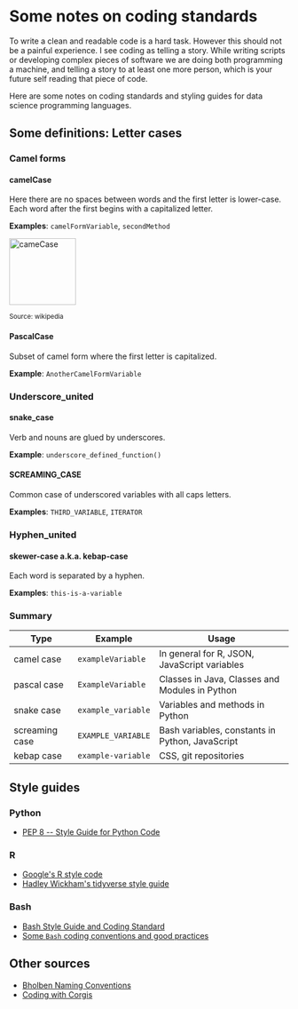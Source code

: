 # Some notes on coding standards

To write a clean and readable code is a hard task. However this should not be 
a painful experience. I see coding as telling a story. While writing scripts or 
developing complex pieces of software we are doing both programming a 
machine, and telling a story to at least one more person, which is your future self reading that piece of code.     

Here are some notes on coding standards and styling guides for data science programming languages. 

## Some definitions: Letter cases

### Camel forms
#### camelCase  

Here there are no spaces between words and the first letter is lower-case.
Each word after the first begins with a capitalized letter.

**Examples**: `camelFormVariable`, `secondMethod`

<img src="https://upload.wikimedia.org/wikipedia/commons/c/c8/CamelCase_new.svg"  width="120" height="120" title="cameCase" alt ="cameCase">

<small>Source: wikipedia</small>

#### PascalCase

Subset of camel form where the first letter is capitalized. 

**Example**: `AnotherCamelFormVariable`

### Underscore_united
#### snake_case 
Verb and nouns are glued by underscores. 

**Example**: `underscore_defined_function()`

#### SCREAMING_CASE
Common case of underscored variables with all caps letters. 

**Examples**: `THIRD_VARIABLE`, `ITERATOR` 

### Hyphen_united

#### skewer-case a.k.a. kebap-case

Each word is separated by a hyphen.

**Examples**: `this-is-a-variable` 

### Summary

Type           | Example             | Usage                                                     |
---------------|---------------------|-----------------------------------------------------------|
camel case     | `exampleVariable`   | In general for R, JSON, JavaScript variables              | 
pascal case    | `ExampleVariable`   | Classes in Java, Classes and Modules in Python            |
snake case     | `example_variable`  | Variables and methods in Python                           |
screaming case | `EXAMPLE_VARIABLE`  | Bash variables, constants in Python, JavaScript           |
kebap case     | `example-variable`  | CSS, git repositories                                     |

## Style guides

### Python

- [PEP 8 -- Style Guide for Python Code](https://www.python.org/dev/peps/pep-0008/)

### R
- [Google's R style code](https://google.github.io/styleguide/Rguide.html)
- [Hadley Wickham's tidyverse style guide](https://style.tidyverse.org/)

### Bash 

- [Bash Style Guide and Coding Standard](https://lug.fh-swf.de/vim/vim-bash/StyleGuideShell.en.pdf)
- [Some `Bash` coding conventions and good practices](https://github.com/icy/bash-coding-style)

## Other sources
- [Bholben Naming Conventions](https://github.com/bholben/Naming-Conventions)
- [Coding with Corgis](https://medium.com/codewithcorgis/naming-conventions-with-corgis-8a567549c4bc)
